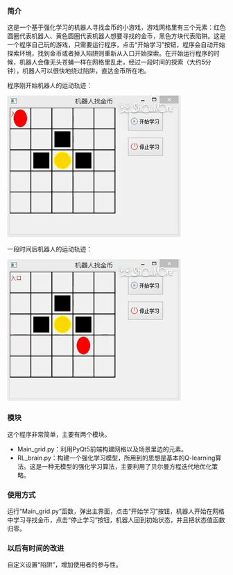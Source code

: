 ### 简介
这是一个基于强化学习的机器人寻找金币的小游戏，游戏网格里有三个元素：红色圆圈代表机器人、黄色圆圈代表机器人想要寻找的金币，黑色方块代表陷阱。这是一个程序自己玩的游戏，只需要运行程序，点击“开始学习”按钮，程序会自动开始探索环境，找到金币或者掉入陷阱则重新从入口开始探索。在开始运行程序的时候，机器人会像无头苍蝇一样在网格里乱走，经过一段时间的探索（大约5分钟），机器人可以很快地绕过陷阱，直达金币所在地。

程序刚开始机器人的运动轨迹：

![image](https://github.com/boyliwensheng/find_gold_reinforce_learning/blob/master/before.gif)

一段时间后机器人的运动轨迹：

![image](https://github.com/boyliwensheng/find_gold_reinforce_learning/blob/master/after.gif)

### 模块

这个程序非常简单，主要有两个模块。

- Main_grid.py：利用PyQt5前端构建网格以及场景里边的元素。
- RL_brain.py：构建一个强化学习模型，所用到的思想是基本的Q-learning算法。这是一种无模型的强化学习算法，主要利用了贝尔曼方程迭代地优化策略。

### 使用方式

运行“Main_grid.py”函数，弹出主界面，点击“开始学习”按钮，机器人开始在网格中学习寻找金币，点击“停止学习”按钮，机器人回到初始状态，并且把状态值函数归零。

### 以后有时间的改进

自定义设置“陷阱”，增加使用者的参与性。






